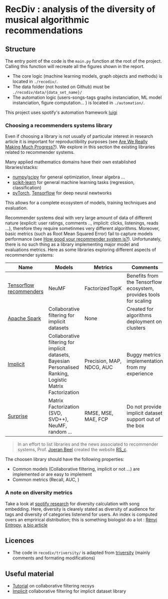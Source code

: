 # RecDiv : analysis of the diversity of musical algorithmic recommendations

## Structure
The entry point of the code is the `main.py` function at the root of the project. Calling this 
function will recreate all the figures shown in the report.

* The core logic (machine learning models, graph objects and methods) is located in `./recodiv/`. 
* The data folder (not hosted on Github) must be `./recodiv/data/{data_set_name}/`
* The automation logic (users-songs-tags graphs instanciation, ML model instanciation, figure 
computation... ) is located in `./automation/`. 

This project uses spotify's automation framework [luigi](https://github.com/spotify/luigi/)

### Choosing a recommenders systems library
Even if choosing a library is not usually of particular interest in research article it is important for reproductibility purposes (see [Are We Really Making Much Progress?](http://arxiv.org/abs/1907.06902)). We explore in this section the existing libraries related to recommender systems.

Many applied mathematics domains have their own established libraries/stacks:
- [numpy](https://numpy.org/)/[scipy](https://scipy.org/) for general optimization, linear algebra ...
- [scikit-learn](https://scikit-learn.org) for general machine learning tasks (regression, classification)
- [pyTorch](https://pytorch.org/), [Tensorflow](https://www.tensorflow.org/) for deep neural newtworks 

This allows for a complete ecosystem of models, training techniques and evaluation.

Recommender systems deal with very large amount of data of different nature (explicit: user ratings, comments .., implicit: clicks, listenings, reads ...), therefore they require sometinmes very different algorithms. Moreover, basic metrics (such as Root Mean Squared Error) fail to capture models performance (see [How good your recommender system is?](https://doi.org/10.1007/s13042-017-0762-9)). Unfortunately,  there is no such thing as a library implementing major model and evaluations metrics. Here as some libraries exploring different aspects of recommender systems:

| Name                                                                              | Models                                                                                                      | Metrics                   | Comments                                                           |
| --------------------------------------------------------------------------------- | ----------------------------------------------------------------------------------------------------------- | ------------------------- | ------------------------------------------------------------------ |
| [Tensorflow recommenders](https://www.tensorflow.org/recommenders)                | NeuMF                                                                                                       | FactorizedTopK            | Benefits from the Tensorflow ecosystem, provides tools for scaling |
| [Apache Spark](https://spark.apache.org/docs/1.2.2/api/python/pyspark.mllib.html) | Collaborative filtering for implicit datasets                                                               | None                      | Created for algorithms deployment on clusters                      |
| [Implicit](https://github.com/benfred/implicit)                                   | Collaborative filtering for implicit datasets, Bayesian Personalised Ranking, Logistic Matrix Factorization | Precision, MAP, NDCG, AUC | Buggy metrics implementation from my experience                    |
| [Surprise](https://github.com/NicolasHug/Surprise)                                | Matrix Factorization (SVD, SVD++), NeuMF, random ...                                                        | RMSE, MSE, MAE, FCP       | Do not provide implicit dataset support out of the box             |

> In an effort to list libraries and the news associated to recommender systems, Prof. [Joeran Beel](https://isg.beel.org/people/joeran-beel/) created the website [RS_c](https://recommender-systems.com). 

The choosen library should have the following properties:
- Common models (Collaborative filtering, implicit or not ...) are implemented or are easy to implement
- Common metrics (Recall, AUC, )

### A note on diversity metrics

Take a look at [spotify research](https://dl.acm.org/doi/10.1145/3366423.3380281) for diversity calculation with song embedding.
Here, diversity is clearely stated as diversity of audience for tags and diversity of categories listenend for users. 
An index is computed overs an emprirical distribution; this is something biologist do a lot : [Rényi Entropy](https://en.wikipedia.org/wiki/R%C3%A9nyi_entropy), [a bio article](http://www.cambridge.org/core/journals/journal-of-tropical-ecology/article/new-local-estimator-of-regional-species-diversity-in-terms-of-shadow-species-with-a-case-study-from-sumatra/3862C02AFFBD2954004A9BB0A827A7E5)
 

## Licences
* The code in `recodiv/triversity/` is adapted from [triversity](https://github.com/Nobody35/triversity)
(mainly comments and formating modifications)

## Useful material
* [Tutorial](https://jessesw.com/Rec-System/) on collaborative filtering recsys
* [Implicit](https://implicit.readthedocs.io/en/latest/) collaborative filtering for implicit 
dataset library